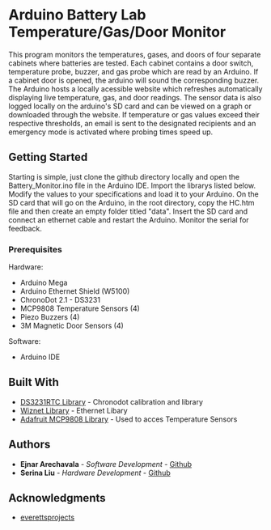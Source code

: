 # Arduino Battery Lab Temperature/Gas/Door Monitor

This program monitors the temperatures, gases, and doors of four separate cabinets where batteries are tested.
Each cabinet contains a door switch, temperature probe, buzzer, and gas probe which are read by an Arduino.
If a cabinet door is opened, the arduino will sound the corresponding buzzer.
The Arduino hosts a locally acessible website which refreshes automatically displaying live temperature, gas, and door readings.
The sensor data is also logged locally on the arduino's SD card and can be viewed on a graph or downloaded through the website.
If temperature or gas values exceed their respective thresholds, an email is sent to the designated recipients and an emergency mode is activated
where probing times speed up.


## Getting Started

Starting is simple, just clone the github directory locally and open the Battery_Monitor.ino file in the Arduino IDE. Import the librarys listed below. Modify the values to your specifications and load it to your Arduino.
On the SD card that will go on the Arduino, in the root directory, copy the HC.htm file and then create an empty folder titled "data".
Insert the SD card and connect an ethernet cable and restart the Arduino. Monitor the serial for feedback.

### Prerequisites

Hardware:
* Arduino Mega
* Arduino Ethernet Shield (W5100)
* ChronoDot 2.1 - DS3231
* MCP9808 Temperature Sensors (4)
* Piezo Buzzers (4)
* 3M Magnetic Door Sensors (4)

Software:
* Arduino IDE

## Built With

* [DS3231RTC Library](https://github.com/JChristensen/DS3232RTC) - Chronodot calibration and library
* [Wiznet Library](https://github.com/Wiznet/WIZ_Ethernet_Library) - Ethernet Libary
* [Adafruit MCP9808 Library](https://github.com/adafruit/Adafruit_MCP9808_Library) - Used to acces Temperature Sensors


## Authors

* **Ejnar Arechavala** - *Software Development* - [Github](https://github.com/ejnarvala)
* **Serina Liu** - *Hardware Development* - [Github](https://github.com/serliu)

## Acknowledgments

* [everettsprojects](http://everettsprojects.com)
